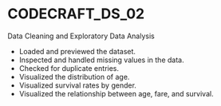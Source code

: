 # CODECRAFT_DS_02
Data Cleaning and Exploratory Data Analysis
- Loaded and previewed the dataset.
- Inspected and handled missing values in the data.
- Checked for duplicate entries.
- Visualized the distribution of age.
- Visualized survival rates by gender.
- Visualized the relationship between age, fare, and survival.
